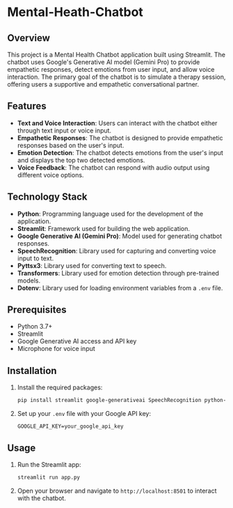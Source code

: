 # Mental-Heath-Chatbot


## Overview
This project is a Mental Health Chatbot application built using Streamlit. The chatbot uses Google's Generative AI model (Gemini Pro) to provide empathetic responses, detect emotions from user input, and allow voice interaction. The primary goal of the chatbot is to simulate a therapy session, offering users a supportive and empathetic conversational partner.

## Features
- **Text and Voice Interaction**: Users can interact with the chatbot either through text input or voice input.
- **Empathetic Responses**: The chatbot is designed to provide empathetic responses based on the user's input.
- **Emotion Detection**: The chatbot detects emotions from the user's input and displays the top two detected emotions.
- **Voice Feedback**: The chatbot can respond with audio output using different voice options.

## Technology Stack
- **Python**: Programming language used for the development of the application.
- **Streamlit**: Framework used for building the web application.
- **Google Generative AI (Gemini Pro)**: Model used for generating chatbot responses.
- **SpeechRecognition**: Library used for capturing and converting voice input to text.
- **Pyttsx3**: Library used for converting text to speech.
- **Transformers**: Library used for emotion detection through pre-trained models.
- **Dotenv**: Library used for loading environment variables from a `.env` file.

## Prerequisites
- Python 3.7+
- Streamlit
- Google Generative AI access and API key
- Microphone for voice input

## Installation

1. Install the required packages:
    ```bash
    pip install streamlit google-generativeai SpeechRecognition python-dotenv transformers pyttsx3
    ```
2. Set up your `.env` file with your Google API key:
    ```env
    GOOGLE_API_KEY=your_google_api_key
    ```

## Usage

1. Run the Streamlit app:
    ```bash
    streamlit run app.py
    ```

2. Open your browser and navigate to `http://localhost:8501` to interact with the chatbot.
